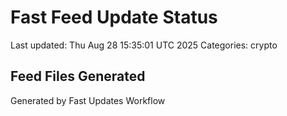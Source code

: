 # Fast Feed Update Status
Last updated: Thu Aug 28 15:35:01 UTC 2025
Categories: crypto

## Feed Files Generated

Generated by Fast Updates Workflow

